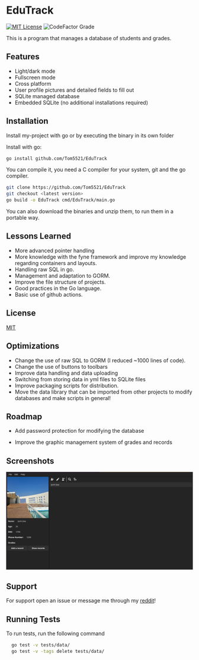 
# EduTrack
[![MIT License](https://img.shields.io/badge/License-MIT-green.svg)](https://choosealicense.com/licenses/mit/)
![CodeFactor Grade](https://img.shields.io/codefactor/grade/github/Tom5521/EduTrack)

This is a program that manages a database of students and grades.


## Features

- Light/dark mode
- Fullscreen mode
- Cross platform
- User profile pictures and detailed fields to fill out
- SQLite managed database
- Embedded SQLite (no additional installations required)

## Installation

Install my-project with go or by executing the binary in its own folder

Install with go:
```bash
go install github.com/Tom5521/EduTrack
```

You can compile it, you need a C compiler for your system, git and the go compiler.

```bash
git clone https://github.com/Tom5521/EduTrack
git checkout <latest version>
go build -o EduTrack cmd/EduTrack/main.go
```

You can also download the binaries and unzip them, to run them in a portable way.



    
## Lessons Learned

- More advanced pointer handling
- More knowledge with the fyne framework and improve my knowledge regarding containers and layouts.
- Handling raw SQL in go.
- Management and adaptation to GORM.
- Improve the file structure of projects.
- Good practices in the Go language.
- Basic use of github actions.

## License

[MIT](https://choosealicense.com/licenses/mit/)


## Optimizations

- Change the use of raw SQL to GORM (I reduced ~1000 lines of code).
- Change the use of buttons to toolbars
- Improve data handling and data uploading
- Switching from storing data in yml files to SQLite files
- Improve packaging scripts for distribution.
- Move the data library that can be imported from other projects to modify databases and make scripts in general!


## Roadmap

- Add password protection for modifying the database

- Improve the graphic management system of grades and records


## Screenshots

![App Screenshot](./screenshots/Screenshot1.png)



## Support

For support open an issue or message me through my [reddit](https://www.reddit.com/u/Sad-Technician3861)!



## Running Tests

To run tests, run the following command

```bash
  go test -v tests/data/
  go test -v -tags delete tests/data/
```

